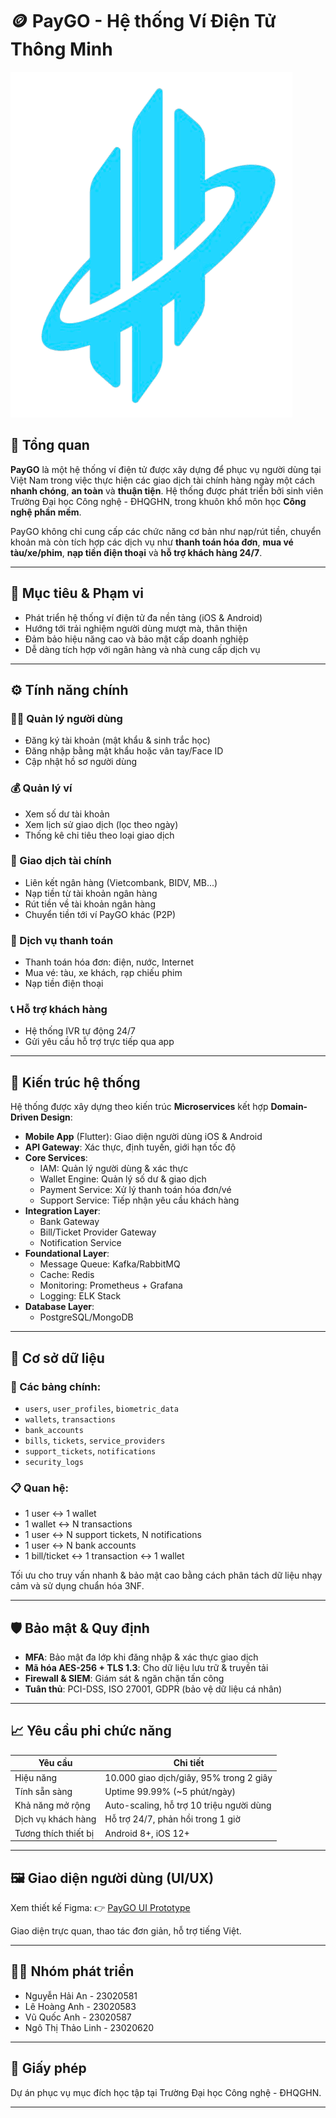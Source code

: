 # 🪙 PayGO - Hệ thống Ví Điện Tử Thông Minh

![PayGO](image/PayGO.png)


## 📌 Tổng quan

**PayGO** là một hệ thống ví điện tử được xây dựng để phục vụ người dùng tại Việt Nam trong việc thực hiện các giao dịch tài chính hàng ngày một cách **nhanh chóng**, **an toàn** và **thuận tiện**. Hệ thống được phát triển bởi sinh viên Trường Đại học Công nghệ - ĐHQGHN, trong khuôn khổ môn học **Công nghệ phần mềm**.

PayGO không chỉ cung cấp các chức năng cơ bản như nạp/rút tiền, chuyển khoản mà còn tích hợp các dịch vụ như **thanh toán hóa đơn**, **mua vé tàu/xe/phim**, **nạp tiền điện thoại** và **hỗ trợ khách hàng 24/7**.

---

## 🎯 Mục tiêu & Phạm vi

- Phát triển hệ thống ví điện tử đa nền tảng (iOS & Android)
- Hướng tới trải nghiệm người dùng mượt mà, thân thiện
- Đảm bảo hiệu năng cao và bảo mật cấp doanh nghiệp
- Dễ dàng tích hợp với ngân hàng và nhà cung cấp dịch vụ

---

## ⚙️ Tính năng chính

### 🧑‍💼 Quản lý người dùng
- Đăng ký tài khoản (mật khẩu & sinh trắc học)
- Đăng nhập bằng mật khẩu hoặc vân tay/Face ID
- Cập nhật hồ sơ người dùng

### 💰 Quản lý ví
- Xem số dư tài khoản
- Xem lịch sử giao dịch (lọc theo ngày)
- Thống kê chi tiêu theo loại giao dịch

### 💸 Giao dịch tài chính
- Liên kết ngân hàng (Vietcombank, BIDV, MB...)
- Nạp tiền từ tài khoản ngân hàng
- Rút tiền về tài khoản ngân hàng
- Chuyển tiền tới ví PayGO khác (P2P)

### 🧾 Dịch vụ thanh toán
- Thanh toán hóa đơn: điện, nước, Internet
- Mua vé: tàu, xe khách, rạp chiếu phim
- Nạp tiền điện thoại

### 📞 Hỗ trợ khách hàng
- Hệ thống IVR tự động 24/7
- Gửi yêu cầu hỗ trợ trực tiếp qua app

---

## 🧠 Kiến trúc hệ thống

Hệ thống được xây dựng theo kiến trúc **Microservices** kết hợp **Domain-Driven Design**:

- **Mobile App** (Flutter): Giao diện người dùng iOS & Android
- **API Gateway**: Xác thực, định tuyến, giới hạn tốc độ
- **Core Services**:
  - IAM: Quản lý người dùng & xác thực
  - Wallet Engine: Quản lý số dư & giao dịch
  - Payment Service: Xử lý thanh toán hóa đơn/vé
  - Support Service: Tiếp nhận yêu cầu khách hàng
- **Integration Layer**:
  - Bank Gateway
  - Bill/Ticket Provider Gateway
  - Notification Service
- **Foundational Layer**:
  - Message Queue: Kafka/RabbitMQ
  - Cache: Redis
  - Monitoring: Prometheus + Grafana
  - Logging: ELK Stack
- **Database Layer**:
  - PostgreSQL/MongoDB

---

## 🧱 Cơ sở dữ liệu

### 🔗 Các bảng chính:
- `users`, `user_profiles`, `biometric_data`
- `wallets`, `transactions`
- `bank_accounts`
- `bills`, `tickets`, `service_providers`
- `support_tickets`, `notifications`
- `security_logs`

### 📋 Quan hệ:
- 1 user ↔ 1 wallet
- 1 wallet ↔ N transactions
- 1 user ↔ N support tickets, N notifications
- 1 user ↔ N bank accounts
- 1 bill/ticket ↔ 1 transaction ↔ 1 wallet

Tối ưu cho truy vấn nhanh & bảo mật cao bằng cách phân tách dữ liệu nhạy cảm và sử dụng chuẩn hóa 3NF.

---

## 🛡️ Bảo mật & Quy định

- **MFA**: Bảo mật đa lớp khi đăng nhập & xác thực giao dịch
- **Mã hóa AES-256 + TLS 1.3**: Cho dữ liệu lưu trữ & truyền tải
- **Firewall & SIEM**: Giám sát & ngăn chặn tấn công
- **Tuân thủ**: PCI-DSS, ISO 27001, GDPR (bảo vệ dữ liệu cá nhân)

---

## 📈 Yêu cầu phi chức năng

| Yêu cầu                        | Chi tiết |
|-------------------------------|----------|
| Hiệu năng                     | 10.000 giao dịch/giây, 95% trong 2 giây |
| Tính sẵn sàng                 | Uptime 99.99% (~5 phút/ngày) |
| Khả năng mở rộng              | Auto-scaling, hỗ trợ 10 triệu người dùng |
| Dịch vụ khách hàng            | Hỗ trợ 24/7, phản hồi trong 1 giờ |
| Tương thích thiết bị          | Android 8+, iOS 12+ |

---

## 🖼️ Giao diện người dùng (UI/UX)

Xem thiết kế Figma: 👉 [PayGO UI Prototype](https://www.figma.com/design/c1cS4apvMoKknq123ITiHI/SONIX?node-id=0-1&t=ESFkuWxjIqGdTs5p-1)

Giao diện trực quan, thao tác đơn giản, hỗ trợ tiếng Việt.

---

## 👨‍💻 Nhóm phát triển

- Nguyễn Hải An - 23020581
- Lê Hoàng Anh - 23020583
- Vũ Quốc Anh - 23020587
- Ngô Thị Thảo Linh - 23020620

---

## 📄 Giấy phép

Dự án phục vụ mục đích học tập tại Trường Đại học Công nghệ - ĐHQGHN.

---


